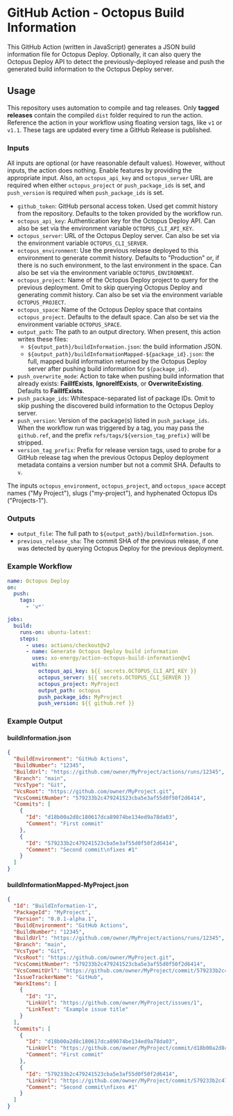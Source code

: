 # GitHub Action - Octopus Build Information

This GitHub Action (written in JavaScript) generates a JSON build information file for Octopus Deploy. Optionally, it can also query the Octopus Deploy API to detect the previously-deployed release and push the generated build information to the Octopus Deploy server.

## Usage

This repository uses automation to compile and tag releases. Only **tagged releases** contain the compiled `dist` folder required to run the action. Reference the action in your workflow using floating version tags, like `v1` or `v1.1`. These tags are updated every time a GitHub Release is published.

### Inputs

All inputs are optional (or have reasonable default values). However, without inputs, the action does nothing. Enable features by providing the appropriate input. Also, an `octopus_api_key` and `octopus_server` URL are required when either `octopus_project` or `push_package_ids` is set, and `push_version` is required when `push_package_ids` is set.

- `github_token`: GitHub personal access token. Used get commit history from the repository. Defaults to the token provided by the workflow run.
- `octopus_api_key`: Authentication key for the Octopus Deploy API. Can also be set via the environment variable `OCTOPUS_CLI_API_KEY`.
- `octopus_server`: URL of the Octopus Deploy server. Can also be set via the environment variable `OCTOPUS_CLI_SERVER`.
- `octopus_environment`: Use the previous release deployed to this environment to generate commit history. Defaults to "Production" or, if there is no such environment, to the last environment in the space. Can also be set via the environment variable `OCTOPUS_ENVIRONMENT`.
- `octopus_project`: Name of the Octopus Deploy project to query for the previous deployment. Omit to skip querying Octopus Deploy and generating commit history. Can also be set via the environment variable `OCTOPUS_PROJECT`.
- `octopus_space`: Name of the Octopus Deploy space that contains `octopus_project`. Defaults to the default space. Can also be set via the environment variable `OCTOPUS_SPACE`.
- `output_path`: The path to an output directory. When present, this action writes these files:
  - `${output_path}/buildInformation.json`: the build information JSON.
  - `${output_path}/buildInformationMapped-${package_id}.json`: the full, mapped build information returned by the Octopus Deploy server after pushing build information for `${package_id}`.
- `push_overwrite_mode`: Action to take when pushing build information that already exists: **FailIfExists**, **IgnoreIfExists**, or **OverwriteExisting**. Defaults to **FailIfExists**.
- `push_package_ids`: Whitespace-separated list of package IDs. Omit to skip pushing the discovered build information to the Octopus Deploy server.
- `push_version`: Version of the package(s) listed in `push_package_ids`. When the workflow run was triggered by a tag, you may pass the `github.ref`, and the prefix `refs/tags/${version_tag_prefix}` will be stripped.
- `version_tag_prefix`: Prefix for release version tags, used to probe for a GitHub release tag when the previous Octopus Deploy deployment metadata contains a version number but not a commit SHA. Defaults to `v`.

The inputs `octopus_environment`, `octopus_project`, and `octopus_space` accept names ("My Project"), slugs ("my-project"), and hyphenated Octopus IDs ("Projects-1").

### Outputs

- `output_file`: The full path to `${output_path}/buildInformation.json`.
- `previous_release_sha`: The commit SHA of the previous release, if one was detected by querying Octopus Deploy for the previous deployment.

### Example Workflow

```yaml
name: Octopus Deploy
on:
  push:
    tags:
      - 'v*'

jobs:
  build:
    runs-on: ubuntu-latest:
    steps:
      - uses: actions/checkout@v2
      - name: Generate Octopus Deploy build information
        uses: xo-energy/action-octopus-build-information@v1
        with:
          octopus_api_key: ${{ secrets.OCTOPUS_CLI_API_KEY }}
          octopus_server: ${{ secrets.OCTOPUS_CLI_SERVER }}
          octopus_project: MyProject
          output_path: octopus
          push_package_ids: MyProject
          push_version: ${{ github.ref }}
```

### Example Output

#### buildInformation.json

```json
{
  "BuildEnvironment": "GitHub Actions",
  "BuildNumber": "12345",
  "BuildUrl": "https://github.com/owner/MyProject/actions/runs/12345",
  "Branch": "main",
  "VcsType": "Git",
  "VcsRoot": "https://github.com/owner/MyProject.git",
  "VcsCommitNumber": "579233b2c479241523cba5e3af55d0f50f2d6414",
  "Commits": [
    {
      "Id": "d18b00a2d8c180617dca89074be134ed9a78da03",
      "Comment": "First commit"
    },
    {
      "Id": "579233b2c479241523cba5e3af55d0f50f2d6414",
      "Comment": "Second commit\nfixes #1"
    }
  ]
}
```

#### buildInformationMapped-MyProject.json

```json
{
  "Id": "BuildInformation-1",
  "PackageId": "MyProject",
  "Version": "0.0.1-alpha.1",
  "BuildEnvironment": "GitHub Actions",
  "BuildNumber": "12345",
  "BuildUrl": "https://github.com/owner/MyProject/actions/runs/12345",
  "Branch": "main",
  "VcsType": "Git",
  "VcsRoot": "https://github.com/owner/MyProject.git",
  "VcsCommitNumber": "579233b2c479241523cba5e3af55d0f50f2d6414",
  "VcsCommitUrl": "https://github.com/owner/MyProject/commit/579233b2c479241523cba5e3af55d0f50f2d6414",
  "IssueTrackerName": "GitHub",
  "WorkItems": [
    {
      "Id": "1",
      "LinkUrl": "https://github.com/owner/MyProject/issues/1",
      "LinkText": "Example issue title"
    }
  ],
  "Commits": [
    {
      "Id": "d18b00a2d8c180617dca89074be134ed9a78da03",
      "LinkUrl": "https://github.com/owner/MyProject/commit/d18b00a2d8c180617dca89074be134ed9a78da03",
      "Comment": "First commit"
    },
    {
      "Id": "579233b2c479241523cba5e3af55d0f50f2d6414",
      "LinkUrl": "https://github.com/owner/MyProject/commit/579233b2c479241523cba5e3af55d0f50f2d6414",
      "Comment": "Second commit\nfixes #1"
    }
  ]
}
```
